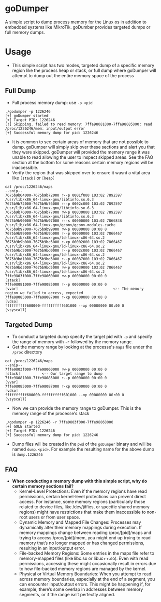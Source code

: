 # goDumper
A simple script to dump process memory for the Linux os in addition to embedded systems like MikroTik. goDumber provides targeted dumps or full memory dumps.

# Usage 
- This simple script has two modes, targeted dump of a specific memory region like the process heap or stack, or full dump where goDumper will attempt to dump out the entire memory space of the process
## Full Dump
- Full process memory dump: use `-p <pid`
````
./godumper -p 1226246
[+] goDumper started
[+] Target PID: 1226246
[!] Skipping, failed to read memory: 7ffe98081000-7ffe98085000: read /proc/1226246/mem: input/output error
[+] Successful memory dump for pid: 1226246
````
- It is common to see certain areas of memory that are not possible to dump. goDumper will simply skip over these sections and alert you that they were skipped. goDumper will provided the memory range it was unable to read allowing the user to inspect skipped areas. See the FAQ section at the bottom for some reasons certain memory regions will be inaccessible.
- Verify the region that was skipped over to ensure it wasnt a vital area like `[stack]` or `[heap]`
````
cat /proc/1226246/maps
--snip--
7675b9b64000-7675b9b72000 r--p 0001f000 103:02 7892597                   /usr/lib/x86_64-linux-gnu/libtinfo.so.6.3
7675b9b72000-7675b9b76000 r--p 0002c000 103:02 7892597                   /usr/lib/x86_64-linux-gnu/libtinfo.so.6.3
7675b9b76000-7675b9b77000 rw-p 00030000 103:02 7892597                   /usr/lib/x86_64-linux-gnu/libtinfo.so.6.3
7675b9b90000-7675b9b97000 r--s 00000000 103:02 7866848                   /usr/lib/x86_64-linux-gnu/gconv/gconv-modules.cache
7675b9b97000-7675b9b99000 rw-p 00000000 00:00 0 
7675b9b99000-7675b9b9b000 r--p 00000000 103:02 7866467                   /usr/lib/x86_64-linux-gnu/ld-linux-x86-64.so.2
7675b9b9b000-7675b9bc5000 r-xp 00002000 103:02 7866467                   /usr/lib/x86_64-linux-gnu/ld-linux-x86-64.so.2
7675b9bc5000-7675b9bd0000 r--p 0002c000 103:02 7866467                   /usr/lib/x86_64-linux-gnu/ld-linux-x86-64.so.2
7675b9bd1000-7675b9bd3000 r--p 00037000 103:02 7866467                   /usr/lib/x86_64-linux-gnu/ld-linux-x86-64.so.2
7675b9bd3000-7675b9bd5000 rw-p 00039000 103:02 7866467                   /usr/lib/x86_64-linux-gnu/ld-linux-x86-64.so.2
7ffe9803f000-7ffe98060000 rw-p 00000000 00:00 0                          [stack]
7ffe98081000-7ffe98085000 r--p 00000000 00:00 0                          [vvar]                                            <-- The memory region we failed to access, expected
7ffe98085000-7ffe98087000 r-xp 00000000 00:00 0                          [vdso]
ffffffffff600000-ffffffffff601000 --xp 00000000 00:00 0                  [vsyscall]
````
## Targeted Dump
- To conduct a targeted dump specify the target pid with `-p` and specify the range of memory with `-r` followed by the memory range.
- Get the memory range by looking at the processe's `maps` file under the `/proc` directory
````
cat /proc/1226246/maps
--snip--
7ffe9803f000-7ffe98060000 rw-p 00000000 00:00 0                          [stack]          <-- Our target range to dump
7ffe98081000-7ffe98085000 r--p 00000000 00:00 0                          [vvar]
7ffe98085000-7ffe98087000 r-xp 00000000 00:00 0                          [vdso]
ffffffffff600000-ffffffffff601000 --xp 00000000 00:00 0                  [vsyscall]
````
- Now we can provide the memory range to goDumper. This is the memory range of the processe's stack
````
./godumper -p 1226246 -r 7ffe9803f000-7ffe98060000
[+] GOLE started
[+] Target PID: 1226246
[+] Successful memory dump for pid: 1226246
````
- Dump files will be created in the `pwd` of the `goDumper` binary and will be named `dump.<pid>`. For example the resulting name for the above dump is `dump.1226246`

## FAQ
- **When conducting a memory dump with this simple script, why do certain memory sections fail?**
  - Kernel-Level Protections: Even if the memory regions have read permissions, certain kernel-level protections can prevent direct access. For instance, some memory regions (particularly those related to device files, like /dev/jiffies, or specific shared memory regions) might have restrictions that make them inaccessible to non-root users or from user space.
  - Dynamic Memory and Mapped File Changes: Processes may dynamically alter their memory mappings during execution. If memory mappings change between reading /proc/[pid]/maps and trying to access /proc/[pid]/mem, you might end up trying to read memory that’s no longer mapped or has changed permissions, resulting in an input/output error.
  - File-backed Memory Regions: Some entries in the maps file refer to memory-mapped files (like libc.so or libuc++.so). Even with read permissions, accessing these might occasionally result in errors due to how file-backed memory regions are managed by the kernel.
  - Physical or Virtual Memory Boundaries: When you attempt to read across memory boundaries, especially at the end of a segment, you can encounter input/output errors. This might be happening if, for example, there’s some overlap in addresses between memory segments, or if the range isn’t perfectly aligned.

